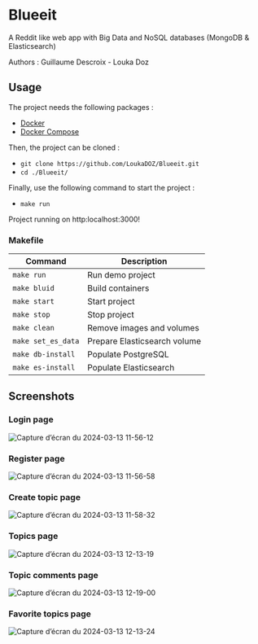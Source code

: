 # Blueeit

A Reddit like web app with Big Data and NoSQL databases (MongoDB & Elasticsearch)

Authors : Guillaume Descroix - Louka Doz

## Usage

The project needs the following packages :
- [Docker](https://docs.docker.com/install/)
- [Docker Compose](https://docs.docker.com/compose/install/)

Then, the project can be cloned :

- `git clone https://github.com/LoukaDOZ/Blueeit.git`
- `cd ./Blueeit/`

Finally, use the following command to start the project :
- `make run`

Project running on http:localhost:3000!

### Makefile

| Command            | Description                  |
| ------------------ | ---------------------------- |
| `make run`         | Run demo project             |
| `make bluid`       | Build containers             |
| `make start`       | Start project                |
| `make stop`        | Stop project                 |
| `make clean`       | Remove images and volumes    |
| `make set_es_data` | Prepare Elasticsearch volume |
| `make db-install`  | Populate PostgreSQL          |
| `make es-install`  | Populate Elasticsearch       |

## Screenshots

### Login page
![Capture d’écran du 2024-03-13 11-56-12](https://github.com/LoukaDOZ/Blueeit/assets/46566140/0294a91f-a80d-497f-b349-830c5ffad4a5)

### Register page
![Capture d’écran du 2024-03-13 11-56-58](https://github.com/LoukaDOZ/Blueeit/assets/46566140/424c94b5-6c76-4798-b214-a6b5bf5b83ad)

### Create topic page
![Capture d’écran du 2024-03-13 11-58-32](https://github.com/LoukaDOZ/Blueeit/assets/46566140/558f0c0d-b340-4fec-b5d5-8dcaf6c34065)

### Topics page
![Capture d’écran du 2024-03-13 12-13-19](https://github.com/LoukaDOZ/Blueeit/assets/46566140/0ad72fac-786a-4933-9cce-08d0af496291)

### Topic comments page
![Capture d’écran du 2024-03-13 12-19-00](https://github.com/LoukaDOZ/Blueeit/assets/46566140/f12b1a75-c8d2-4f21-86e9-5cbc2348ab05)

### Favorite topics page
![Capture d’écran du 2024-03-13 12-13-24](https://github.com/LoukaDOZ/Blueeit/assets/46566140/29b0f97b-6a9b-450d-8f0f-6434b44e8cd7)


